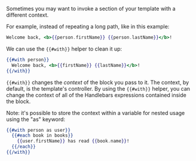 Sometimes you may want to invoke a section of your template with a
different context.

For example, instead of repeating a long path, like in this example:

```handlebars
Welcome back, <b>{{person.firstName}} {{person.lastName}}</b>!
```

We can use the `{{#with}}` helper to clean it up:

```handlebars
{{#with person}}
  Welcome back, <b>{{firstName}} {{lastName}}</b>!
{{/with}}
```

`{{#with}}` changes the _context_ of the block you pass to it. The
context, by default, is the template's controller. By using the `{{#with}}`
helper, you can change the context of all of the Handlebars expressions
contained inside the block.

Note: it's possible to store the context within a variable for nested 
usage using the "as" keyword:

```handlebars
{{#with person as user}}
  {{#each book in books}}
    {{user.firstName}} has read {{book.name}}!
  {{/each}}
{{/with}}
```
